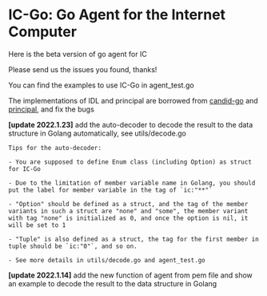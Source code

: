 # IC-Go: Go Agent for the Internet Computer

Here is the beta version of go agent for IC

Please send us the issues you found, thanks!

You can find the examples to use IC-Go in agent_test.go

The implementations of IDL and principal are borrowed from [candid-go](https://github.com/aviate-labs/candid-go) and [principal](https://github.com/aviate-labs/principal-go), and fix the bugs

**[update 2022.1.23]** add the auto-decoder to decode the result to the data structure in Golang automatically, see utils/decode.go

	Tips for the auto-decoder:

	- You are supposed to define Enum class (including Option) as struct for IC-Go 
	
	- Due to the limitation of member variable name in Golang, you should put the label for member variable in the tag of `ic:"**"`
	
	- "Option" should be defined as a struct, and the tag of the member variants in such a struct are "none" and "some", the member variant with tag "none" is initialized as 0, and once the option is nil, it will be set to 1  
	
	- "Tuple" is also defined as a struct, the tag for the first member in tuple should be `ic:"0"`, and so on.
	
	- See more details in utils/decode.go and agent_test.go


**[update 2022.1.14]** add the new function of agent from pem file and show an example to decode the result to the data structure in Golang